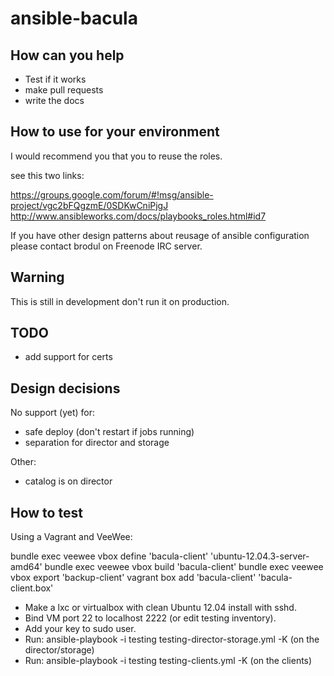 ansible-bacula
==============

## How can you help

- Test if it works
- make pull requests
- write the docs

## How to use for your environment

I would recommend you that you to reuse the roles.

see this two links:

https://groups.google.com/forum/#!msg/ansible-project/vgc2bFQgzmE/0SDKwCniPjgJ
http://www.ansibleworks.com/docs/playbooks_roles.html#id7

If you have other design patterns about reusage of ansible configuration please
contact brodul on Freenode IRC server.


## Warning

This is still in development don't run it on production.


## TODO

- add support for certs

## Design decisions

No support (yet) for:

- safe deploy (don't restart if jobs running)
- separation for director and storage

Other:
- catalog is on director



## How to test

Using a Vagrant and VeeWee:

bundle exec veewee vbox define 'bacula-client' 'ubuntu-12.04.3-server-amd64'
bundle exec veewee vbox build 'bacula-client'
bundle exec veewee vbox export 'backup-client'
vagrant box add 'bacula-client' 'bacula-client.box'



- Make a lxc or virtualbox with clean Ubuntu 12.04 install with sshd.
- Bind VM port 22 to localhost 2222 (or edit testing inventory).
- Add your key to sudo user.
- Run: ansible-playbook -i testing testing-director-storage.yml -K (on the
  director/storage)
- Run: ansible-playbook -i testing testing-clients.yml -K (on the clients)
